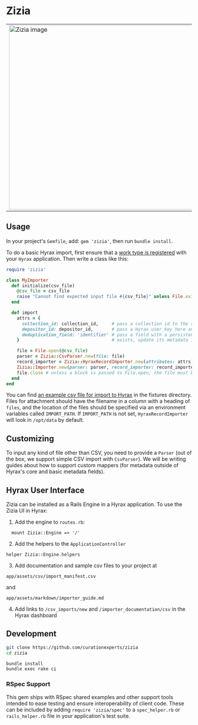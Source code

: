 # Zizia

<table width="100%">
<tr><td>
<img alt="Zizia image" src="https://camo.githubusercontent.com/87eafa4a5b6a84802eab583e532bb33881b8a7ab/68747470733a2f2f7777772e706572766572646f6e6b2e636f6d2f77696c64253230666c6f776572732f506172736e69702f476f6c64656e253230416c6578616e646572732f323030383038253230476f6c64656e253230416c6578616e646572253230285a697a69612532306175726561292532302d2532304e47532532302d253230746865253230426f6f6b2532306f6625323057696c64253230466c6f776572732e6a7067" width="500px">
</td><td>

Object import for Hyrax. See the <a href="https://www.rubydoc.info/gems/zizia">API documentation</a> for more
information. See the <a href="https://curationexperts.github.io/zizia/">Getting Started</a> guide for a gentle introduction.
<br/><br/>


[![Gem Version](https://badge.fury.io/rb/zizia.svg)](https://badge.fury.io/rb/zizia)
[![CircleCI](https://circleci.com/gh/curationexperts/zizia.svg?style=svg)](https://circleci.com/gh/curationexperts/zizia)
[![Yard Docs](http://img.shields.io/badge/yard-docs-blue.svg)](http://www.rubydoc.info/gems/zizia) [![Coverage Status](https://coveralls.io/repos/github/curationexperts/zizia/badge.svg?branch=coveralls)](https://coveralls.io/github/curationexperts/zizia?branch=coveralls)

</td></tr>
</table>

## Usage

In your project's `Gemfile`, add: `gem 'zizia'`, then run `bundle install`.

To do a basic Hyrax import, first ensure that a [work type is registered](http://www.rubydoc.info/github/samvera/hyrax/Hyrax/Configuration#register_curation_concern-instance_method)
with your `Hyrax` application. Then write a class like this:

```ruby
require 'zizia'

class MyImporter
  def initialize(csv_file)
    @csv_file = csv_file
    raise "Cannot find expected input file #{csv_file}" unless File.exist?(csv_file)
  end

  def import
    attrs = {
      collection_id: collection_id,     # pass a collection id to the record importer and all records will be added to that collection
      depositor_id: depositor_id,       # pass a Hyrax user_key here and that Hyrax user will own all objects created during this import
      deduplication_field: 'identifier' # pass a field with a persistent identifier (e.g., ARK) and it will check to see if a record with that identifier already
    }                                   # exists, update its metadata if so, and only if it doesn't find a record with that identifier will it make a new object.

    file = File.open(@csv_file)
    parser = Zizia::CsvParser.new(file: file)
    record_importer = Zizia::HyraxRecordImporter.new(attributes: attrs)
    Zizia::Importer.new(parser: parser, record_importer: record_importer).import
    file.close # unless a block is passed to File.open, the file must be explicitly closed
  end
end
```

You can find [an example csv file for import to Hyrax](https://github.com/curationexperts/zizia/blob/master/spec/fixtures/hyrax/example.csv) in the fixtures directory. Files for attachment should have the filename in a column
with a heading of `files`, and the location of the files should be specified via an
environment variables called `IMPORT_PATH`. If `IMPORT_PATH` is not set, `HyraxRecordImporter` will look in `/opt/data` by default.

## Customizing
To input any kind of file other than CSV, you need to provide a `Parser` (out of the box, we support simple CSV import with `CsvParser`). We will be writing guides about
how to support custom mappers (for metadata outside of Hyrax's core and basic metadata fields).

## Hyrax User Interface

Zizia can be installed as a Rails Engine in a Hyrax application. To use the Zizia UI in Hyrax:

1. Add the engine to `routes.rb`:
```
  mount Zizia::Engine => '/'
```

2. Add the helpers to the `ApplicationController`

```
helper Zizia::Engine.helpers
```

3. Add documentation and sample csv files to your project at

`app/assets/csv/import_manifest.csv`

and

`app/assets/markdown/importer_guide.md`

4. Add links to `/csv_imports/new` and `/importer_documentation/csv` in the Hyrax dashboard

## Development

```sh
git clone https://github.com/curationexperts/zizia
cd zizia

bundle install
bundle exec rake ci
```

### RSpec Support

This gem ships with RSpec shared examples and other support tools intended to ease testing and ensure
interoperability of client code. These can be included by adding `require 'zizia/spec'` to a
`spec_helper.rb` or `rails_helper.rb` file in your application's test suite.
